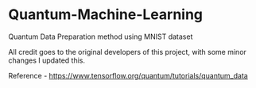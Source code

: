 # Quantum-Machine-Learning
Quantum Data Preparation method using MNIST dataset 

All credit goes to the original developers of this project, with some minor changes I updated this.

Reference - https://www.tensorflow.org/quantum/tutorials/quantum_data
